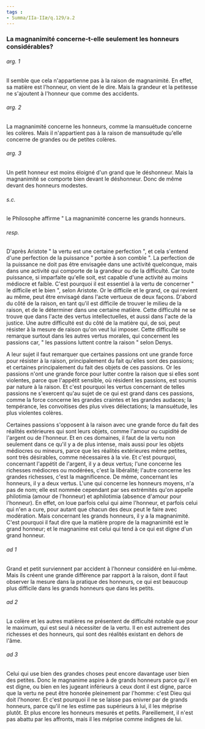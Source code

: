 ```yaml
---
tags : 
- Summa/IIa-IIæ/q.129/a.2
---
```


### La magnanimité concerne-t-elle seulement les honneurs considérables?

###### arg. 1
Il semble que cela n'appartienne pas à la raison de magnanimité. En effet, sa matière est l'honneur, on vient de le dire. Mais la grandeur et la petitesse ne s'ajoutent à l'honneur que comme des accidents. 

###### arg. 2
La magnanimité concerne les honneurs, comme la mansuétude concerne les colères. Mais il n'appartient pas à la raison de mansuétude qu'elle concerne de grandes ou de petites colères. 

###### arg. 3
Un petit honneur est moins éloigné d'un grand que le déshonneur. Mais la magnanimité se comporte bien devant le déshonneur. Donc de même devant des honneurs modestes. 

###### s.c.
le Philosophe affirme " La magnanimité concerne les grands honneurs. 

###### resp.
D'après Aristote " la vertu est une certaine perfection ", et cela s'entend d'une perfection de la puissance " portée à son comble ". La perfection de la puissance ne doit pas être envisagée dans une activité quelconque, mais dans une activité qui comporte de la grandeur ou de la difficulté. Car toute puissance, si imparfaite qu'elle soit, est capable d'une activité au moins médiocre et faible. C'est pourquoi il est essentiel à la vertu de concerner " le difficile et le bien ", selon Aristote. Or le difficile et le grand, ce qui revient au même, peut être envisagé dans l'acte vertueux de deux façons. D'abord du côté de la raison, en tant qu'il est difficile de trouver le milieu de la raison, et de le déterminer dans une certaine matière. Cette difficulté ne se trouve que dans l'acte des vertus intellectuelles, et aussi dans l'acte de la justice. Une autre difficulté est du côté de la matière qui, de soi, peut résister à la mesure de raison qu'on veut lui imposer. Cette difficulté se remarque surtout dans les autres vertus morales, qui concernent les passions car, " les passions luttent contre la raison " selon Denys. 

A leur sujet il faut remarquer que certaines passions ont une grande force pour résister à la raison, principalement du fait qu'elles sont des passions; et certaines principalement du fait des objets de ces passions. Or les passions n'ont une grande force pour lutter contre la raison que si elles sont violentes, parce que l'appétit sensible, où résident les passions, est soumis par nature à la raison. Et c'est pourquoi les vertus concernant de telles passions ne s'exercent qu'au sujet de ce qui est grand dans ces passions, comme la force concerne les grandes craintes et les grandes audaces; la tempérance, les convoitises des plus vives délectations; la mansuétude, les plus violentes colères. 

Certaines passions s'opposent à la raison avec une grande force du fait des réalités extérieures qui sont leurs objets, comme l'amour ou cupidité de l'argent ou de l'honneur. Et en ces domaines, il faut de la vertu non seulement dans ce qu'il y a de plus intense, mais aussi pour les objets médiocres ou mineurs, parce que les réalités extérieures même petites, sont très désirables, comme nécessaires à la vie. Et c'est pourquoi, concernant l'appétit de l'argent, il y a deux vertus; l'une concerne les richesses médiocres ou modérées, c'est la libéralité; l'autre concerne les grandes richesses, c'est la magnificence. De même, concernant les honneurs, il y a deux vertus. L'une qui concerne les honneurs moyens, n'a pas de nom; elle est nommée cependant par ses extrémités qu'on appelle philotimia (amour de l'honneur) et aphilotimia (absence d'amour pour l'honneur). En effet, on loue parfois celui qui aime l'honneur, et parfois celui qui n'en a cure, pour autant que chacun des deux peut le faire avec modération. Mais concernant les grands honneurs, il y a la magnanimité. C'est pourquoi il faut dire que la matière propre de la magnanimité est le grand honneur; et le magnanime est celui qui tend à ce qui est digne d'un grand honneur. 

###### ad 1
Grand et petit surviennent par accident à l'honneur considéré en lui-même. Mais ils créent une grande différence par rapport à la raison, dont il faut observer la mesure dans la pratique des honneurs, ce qui est beaucoup plus difficile dans les grands honneurs que dans les petits. 

###### ad 2
La colère et les autres matières ne présentent de difficulté notable que pour le maximum, qui est seul à nécessiter de la vertu. Il en est autrement des richesses et des honneurs, qui sont des réalités existant en dehors de l'âme. 

###### ad 3
Celui qui use bien des grandes choses peut encore davantage user bien des petites. Donc le magnanime aspire à de grands honneurs parce qu'il en est digne, ou bien en les jugeant inférieurs à ceux dont il est digne, parce que la vertu ne peut être honorée pleinement par l'homme: c'est Dieu qui doit l'honorer. Et c'est pourquoi il ne se laisse pas enivrer par de grands honneurs, parce qu'il ne les estime pas supérieurs à lui, il les méprise plutôt. Et plus encore les honneurs mesurés et petits. Pareillement, il n'est pas abattu par les affronts, mais il les méprise comme indignes de lui. 

